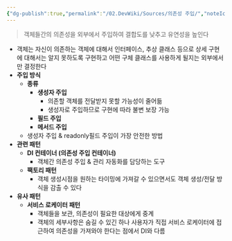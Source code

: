 ```yaml
---
{"dg-publish":true,"permalink":"/02.DevWiki/Sources/의존성 주입/","noteIcon":"","created":"2024-08-15T17:37:07.000+09:00","updated":"2025-07-19T22:58:36.000+09:00"}
---
```


> 객체들간의 의존성을 외부에서 주입하여 결합도를 낮추고 유연성을 높인다

- 객체는 자신이 의존하는 객체에 대해서 인터페이스, 추상 클래스 등으로 상세 구현에 대해서는 알지 못하도록 구현하고 어떤 구체 클래스를 사용하게 될지는 외부에서만 결정한다
- **주입 방식**
    - **종류**
        - **생성자 주입**
            - 의존할 객체를 전달받지 못할 가능성이 줄어듦
            - 생성자로 주입하므로 구현에 따라 불변 보장 가능
        - **필드 주입**
        - **메서드 주입**
    - 생성자 주입 & readonly필드 주입이 가장 안전한 방법
- **관련 패턴**
    - **DI 컨테이너 (의존성 주입 컨테이너)**
        - 객체간 의존성 주입 & 관리 자동화를 담당하는 도구
    - **팩토리 패턴**
        - 객체 생성시점을 원하는 타이밍에 가져갈 수 있으면서도 객체 생성/전달 방식을 감출 수 있다
- **유사 패턴**
    - **서비스 로케이터 패턴**
        - 객체들을 보관, 의존성이 필요한 대상에게 중계
        - 객체의 세부사항은 숨길 수 있긴 하나 사용자가 직접 서비스 로케이터에 접근하여 의존성을 가져와야 한다는 점에서 DI와 다름